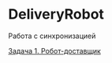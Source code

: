 # DeliveryRobot

Работа с синхронизацией

[Задача 1. Робот-доставщик](https://github.com/netology-code/jd-homeworks/tree/video/synchronization/task1)
